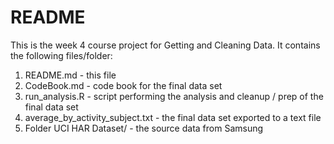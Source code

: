 # README

This is the week 4 course project for Getting and Cleaning Data. It contains the
following files/folder:

1. README.md - this file
1. CodeBook.md - code book for the final data set
1. run_analysis.R - script performing the analysis and cleanup / prep of the
final data set
1. average_by_activity_subject.txt - the final data set exported to a text file
1. Folder UCI HAR Dataset/ - the source data from Samsung